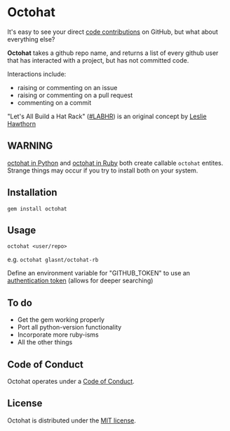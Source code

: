 Octohat
=======

It's easy to see your direct [code contributions](https://help.github.com/articles/why-are-my-contributions-not-showing-up-on-my-profile/) on GitHub, but what about everything else?

**Octohat** takes a github repo name, and returns a list of every github user that has interacted with a project, but has not committed code.

Interactions include:

-   raising or commenting on an issue
-   raising or commenting on a pull request
-   commenting on a commit

"Let's All Build a Hat Rack" ([\#LABHR](https://twitter.com/search?q=%23LABHR&src=typd)) is an original concept by [Leslie
Hawthorn](http://hawthornlandings.org/2015/02/13/a-place-to-hang-your-hat/)

WARNING
-------

[octohat in Python](https://github.com/glasnt/octohat) and [octohat in Ruby](https://github.com/glasnt/octohat-rb) both create callable `octohat` entites. Strange things may occur if you try to install both on your system.


Installation
------------

```
gem install octohat
```

Usage
-----

```
octohat <user/repo>
```

e.g. `octohat glasnt/octohat-rb`

Define an environment variable for "GITHUB\_TOKEN" to use an [authentication token](https://help.github.com/articles/creating-an-access-token-for-command-line-use/) (allows for deeper searching)

To do
-----

 - Get the gem working properly
 - Port all python-version functionality
 - Incorporate more ruby-isms
 - All the other things

Code of Conduct
---------------

Octohat operates under a [Code of Conduct](https://github.com/glasnt/octohat-rb/blob/master/code-of-conduct.md).

License
-------

Octohat is distributed under the [MIT license](https://github.com/glasnt/octohat-rb/blob/master/LICENSE).
